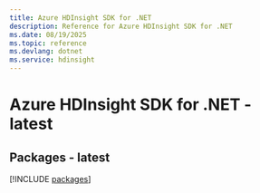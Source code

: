```yaml
---
title: Azure HDInsight SDK for .NET
description: Reference for Azure HDInsight SDK for .NET
ms.date: 08/19/2025
ms.topic: reference
ms.devlang: dotnet
ms.service: hdinsight
---
```

# Azure HDInsight SDK for .NET - latest
## Packages - latest
[!INCLUDE [packages](hdinsight-index.md)]